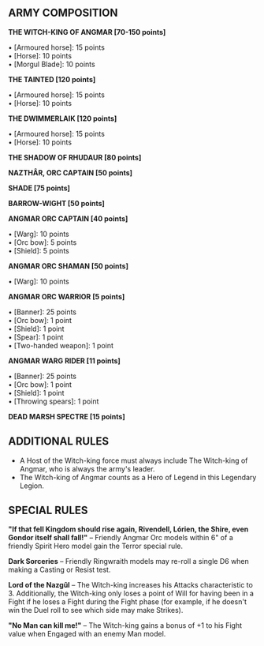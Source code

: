 ## ARMY COMPOSITION

<div class="unitCard" markdown>

**THE WITCH-KING OF ANGMAR [70-150 points]**

• [Armoured horse]: 15 points  
• [Horse]: 10 points  
• [Morgul Blade]: 10 points  

**THE TAINTED [120 points]**

• [Armoured horse]: 15 points  
• [Horse]: 10 points  

**THE DWIMMERLAIK [120 points]**

• [Armoured horse]: 15 points  
• [Horse]: 10 points  

**THE SHADOW OF RHUDAUR [80 points]**

**NAZTHÂR, ORC CAPTAIN [50 points]**

**SHADE [75 points]**

**BARROW-WIGHT [50 points]**

**ANGMAR ORC CAPTAIN [40 points]**

• [Warg]: 10 points  
• [Orc bow]: 5 points  
• [Shield]: 5 points  

**ANGMAR ORC SHAMAN [50 points]**

• [Warg]: 10 points  

**ANGMAR ORC WARRIOR [5 points]**

• [Banner]: 25 points  
• [Orc bow]: 1 point  
• [Shield]: 1 point  
• [Spear]: 1 point  
• [Two-handed weapon]: 1 point  

**ANGMAR WARG RIDER [11 points]**

• [Banner]: 25 points  
• [Orc bow]: 1 point  
• [Shield]: 1 point  
• [Throwing spears]: 1 point  

**DEAD MARSH SPECTRE [15 points]**

</div>

## ADDITIONAL RULES

- A Host of the Witch-king force must always include The Witch-king of Angmar, who is always the army's leader.
- The Witch-king of Angmar counts as a Hero of Legend in this Legendary Legion.

## SPECIAL RULES

**"If that fell Kingdom should rise again, Rivendell, Lórien, the Shire, even Gondor itself shall fall!"** – Friendly Angmar Orc models within 6" of a friendly Spirit Hero model gain the Terror special rule.

**Dark Sorceries** – Friendly Ringwraith models may re-roll a single D6 when making a Casting or Resist test.

**Lord of the Nazgûl** – The Witch-king increases his Attacks characteristic to 3. Additionally, the Witch-king only loses a point of Will for having been in a Fight if he loses a Fight during the Fight phase (for example, if he doesn't win the Duel roll to see which side may make Strikes).

**"No Man can kill me!"** – The Witch-king gains a bonus of +1 to his Fight value when Engaged with an enemy Man model.
